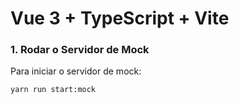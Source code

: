 # Vue 3 + TypeScript + Vite


### 1. Rodar o Servidor de Mock

Para iniciar o servidor de mock:

```bash
yarn run start:mock
